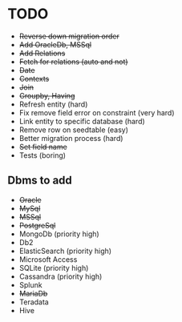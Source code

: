 # TODO

- ~~Reverse down migration order~~
- ~~Add OracleDb, MSSql~~
- ~~Add Relations~~
- ~~Fetch for relations (auto and not)~~
- ~~Date~~
- ~~Contexts~~
- ~~Join~~
- ~~Groupby, Having~~
- Refresh entity (hard)
- Fix remove field error on constraint (very hard)
- Link entity to specific database (hard)
- Remove row on seedtable (easy)
- Better migration process (hard)
- ~~Set field name~~
- Tests (boring)

## Dbms to add

- ~~Oracle~~
- ~~MySql~~
- ~~MSSql~~
- ~~PostgreSql~~
- MongoDb (priority high)
- Db2
- ElasticSearch (priority high)
- Microsoft Access
- SQLite (priority high)
- Cassandra (priority high)
- Splunk
- ~~MariaDb~~
- Teradata
- Hive
